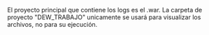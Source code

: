 El proyecto principal que contiene los logs es el .war.
La carpeta de proyecto "DEW_TRABAJO" unicamente se usará para visualizar los archivos, no para su ejecución.
